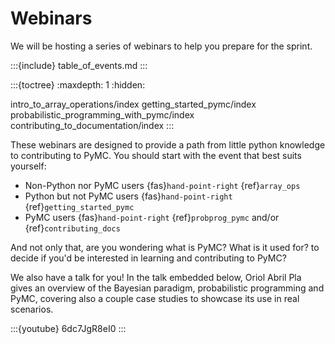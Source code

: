 # Webinars
We will be hosting a series of webinars to help you prepare for the sprint.

:::{include} table_of_events.md
:::

:::{toctree}
:maxdepth: 1
:hidden:

intro_to_array_operations/index
getting_started_pymc/index
probabilistic_programming_with_pymc/index
contributing_to_documentation/index
:::

These webinars are designed to provide a path from little python knowledge
to contributing to PyMC. You should start with the event that best suits
yourself:

* Non-Python nor PyMC users {fas}`hand-point-right` {ref}`array_ops`
* Python but not PyMC users {fas}`hand-point-right` {ref}`getting_started_pymc`
* PyMC users {fas}`hand-point-right` {ref}`probprog_pymc` and/or {ref}`contributing_docs`

And not only that, are you wondering what is PyMC? What is it used for? to decide
if you'd be interested in learning and contributing to PyMC?

We also have a talk for you! In the talk embedded below, Oriol Abril Pla gives an
overview of the Bayesian paradigm, probabilistic programming and PyMC,
covering also a couple case studies to showcase its use in real scenarios.

:::{youtube} 6dc7JgR8eI0
:::
